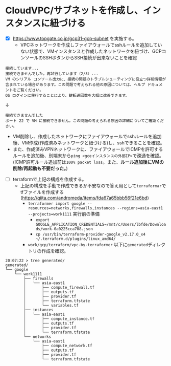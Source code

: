 # CloudVPC/サブネットを作成し、インスタンスに紐づける
- [x] https://www.topgate.co.jp/gcp31-gcp-subnet を実施する。
    - VPCネットワークを作成しファイアウォールでsshルールを追加していない状態で、VMインスタンスと作成したネットワークを紐づけ、GCPコンソールのSSHボタンからSSH接続が出来ないことを確認
```
接続しています...
接続できませんでした。再試行しています（2/3）...
VM のシリアル コンソール出力に、接続の問題のトラブルシューティングに役立つ詳細情報が含まれている場合があります。この問題で考えられる他の原因については、ヘルプ ドキュメントをご覧ください。
OS ログインに移行することにより、鍵転送回数を大幅に改善できます。
```
↓
```
接続できませんでした
ポート 22 で VM に接続できません。この問題の考えられる原因の詳細についてご確認ください。
```

- VM削除し、作成したネットワークにファイアウォールでsshルールを追加後、VM作成(作成済みネットワークと紐づける)し、sshできることを確認。
- また、作成済みVPNネットワークに、ファイアウォールでICMPを許可するルールを追加後、別端末から`ping <gceインスタンスの外部IP>`で疎通を確認。
(ICMP許可ルール追加前は`100% packet loss`。また、**ルール追加後にVMの削除/再起動も不要だった。**)

- [ ] terraformで上記の構成を作成する。
    - 上記の構成を手動で作成できるか不安なので答え用として`terraformar`でtfファイルを作成する(https://qiita.com/andromeda/items/fda67a65bbb56f21e6bd)
        - `terraformer import google --resources=networks,firewalls,instances --regions=asia-east1 --projects=work1111` 実行前の準備
            - `export GOOGLE_APPLICATION_CREDENTIALS=/mnt/c/Users/lbfde/Downloads/work-0a0225cca708.json`
            - `cp /usr/bin/terraform-provider-google_v2.17.0_x4 ~/.terraform.d/plugins/linux_amd64/`
        - `work/gcp/terraform/vpc-by-terraformer` 以下に`generated`ディレクトリの作成を確認。
```
20:07:22 > tree generated/
generated/
└── google
    └── work1111
        ├── firewalls
        │   └── asia-east1
        │       ├── compute_firewall.tf
        │       ├── outputs.tf
        │       ├── provider.tf
        │       ├── terraform.tfstate
        │       └── variables.tf
        ├── instances
        │   └── asia-east1
        │       ├── compute_instance.tf
        │       ├── outputs.tf
        │       ├── provider.tf
        │       └── terraform.tfstate
        └── networks
            └── asia-east1
                ├── compute_network.tf
                ├── outputs.tf
                ├── provider.tf
                └── terraform.tfstate
```
